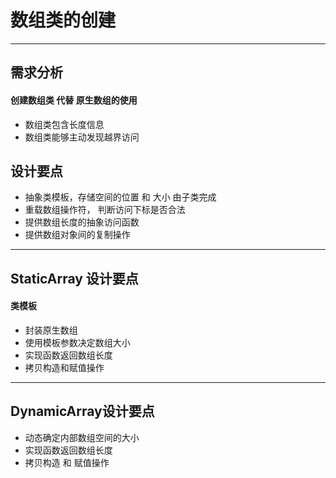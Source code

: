 # 数组类的创建
---
## 需求分析
#### 创建数组类 代替 原生数组的使用
* 数组类包含长度信息
* 数组类能够主动发现越界访问

## 设计要点
* 抽象类模板，存储空间的位置 和 大小 由子类完成
* 重载数组操作符， 判断访问下标是否合法
* 提供数组长度的抽象访问函数
* 提供数组对象间的复制操作

---
## StaticArray 设计要点
#### 类模板
* 封装原生数组
* 使用模板参数决定数组大小
* 实现函数返回数组长度
* 拷贝构造和赋值操作

---
## DynamicArray设计要点
* 动态确定内部数组空间的大小
* 实现函数返回数组长度
* 拷贝构造 和 赋值操作
